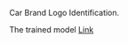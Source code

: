 Car Brand Logo Identification.

The trained model [Link](https://drive.google.com/file/d/1E-BwRV3hddiIBDxfvaFq90gv23qEsf4Z/view?usp=sharing)
